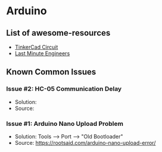 # Arduino

## List of awesome-resources
* [TinkerCad Circuit](https://www.tinkercad.com/learn/circuits)
* [Last Minute Engineers](https://lastminuteengineers.com/electronics/arduino-projects/)


## Known Common Issues

### Issue #2: HC-05 Communication Delay
* Solution: 
* Source: 

### Issue #1: Arduino Nano Upload Problem
* Solution: Tools —> Port —-> "Old Bootloader"
* Source: https://rootsaid.com/arduino-nano-upload-error/